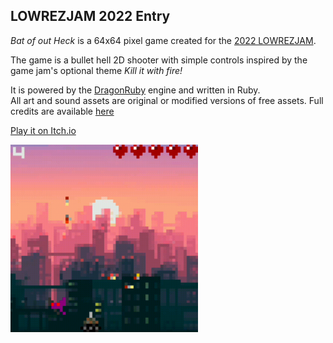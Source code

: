 ## LOWREZJAM 2022 Entry

_Bat of out Heck_ is a 64x64 pixel game created for the [2022 LOWREZJAM](https://itch.io/jam/lowrezjam-2022).   
   
The game is a bullet hell 2D shooter with simple controls inspired by the game jam's optional theme _Kill it with fire!_
   
It is powered by the [DragonRuby](https://dragonruby.itch.io/dragonruby-gtk) engine and written in Ruby.  
All art and sound assets are original or modified versions of free assets. Full credits are available [here](https://raw.githubusercontent.com/JoeParker/lowrez-2022/main/credits.txt)

[Play it on Itch.io](https://joeparker.itch.io/bat-out-of-heck)

<img src="/media/demo.gif?raw=true" width="300px" />
